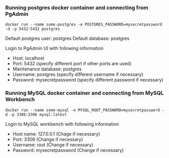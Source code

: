 
### Running postgres docker container and connecting from PgAdmin

```
docker run --name some-postgres -e POSTGRES_PASSWORD=mysecretpassword -d -p 5432:5432 postgres
```
Default postgres user: postgres
Default database: postgres

Login to PgAdmin UI with following information

- Host: localhost
- Port: 5432 (specify different port if other ports are used)
- Maintenance database: postgres
- Username: postgres (specify different username if necessary)
- Password: mysecretpassword (specify different password if necessary)


### Running MySQL docker container and connecting from MySQL Workbench
```
docker run --name some-mysql -e MYSQL_ROOT_PASSWORD=mysecretpassword -d -p 3306:3306 mysql:latest
```

Login to MySQL workbench with following information
- Host name: 127.0.0.1 (Chage if necessary)
- Port: 3306 (Change if necessary)
- Username: root (Change if necessary)
- Password: mysecretpassword (Change if necessary)